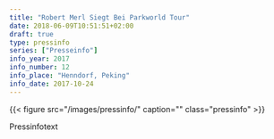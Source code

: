 ```yaml
---
title: "Robert Merl Siegt Bei Parkworld Tour"
date: 2018-06-09T10:51:51+02:00
draft: true
type: pressinfo
series: ["Presseinfo"]
info_year: 2017
info_number: 12
info_place: "Henndorf, Peking"
info_date: 2017-10-24
---
```


{{< figure src="/images/pressinfo/<image>" caption="<caption>" class="pressinfo" >}}

Pressinfotext